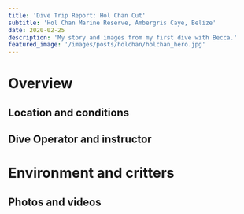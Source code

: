 ```yaml
---
title: 'Dive Trip Report: Hol Chan Cut'
subtitle: 'Hol Chan Marine Reserve, Ambergris Caye, Belize'
date: 2020-02-25
description: 'My story and images from my first dive with Becca.'
featured_image: '/images/posts/holchan/holchan_hero.jpg'
---
```


# Overview

## Location and conditions

## Dive Operator and instructor

# Environment and critters

## Photos and videos
